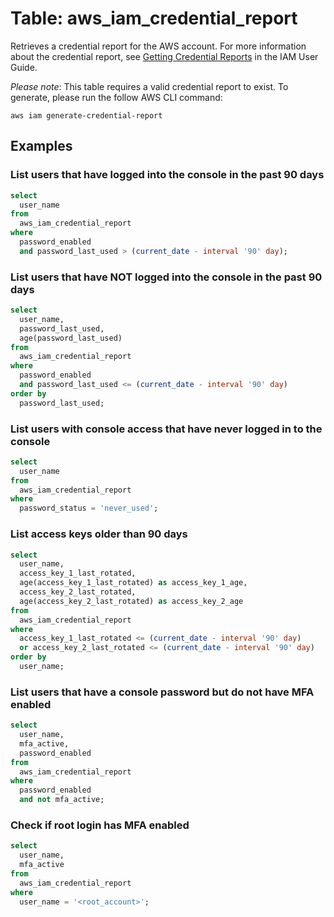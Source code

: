 # Table: aws_iam_credential_report

Retrieves a credential report for the AWS account. For more information about the credential report, see [Getting Credential Reports](https://docs.aws.amazon.com/IAM/latest/UserGuide/credential-reports.html) in the IAM User Guide.

_Please note_: This table requires a valid credential report to exist. To generate, please run the follow AWS CLI command:

`aws iam generate-credential-report`

## Examples

### List users that have logged into the console in the past 90 days

```sql
select
  user_name
from
  aws_iam_credential_report
where
  password_enabled
  and password_last_used > (current_date - interval '90' day);
```

### List users that have NOT logged into the console in the past 90 days

```sql
select
  user_name,
  password_last_used,
  age(password_last_used)
from
  aws_iam_credential_report
where
  password_enabled
  and password_last_used <= (current_date - interval '90' day)
order by
  password_last_used;
```

### List users with console access that have never logged in to the console

```sql
select
  user_name
from
  aws_iam_credential_report
where
  password_status = 'never_used';
```

### List access keys older than 90 days

```sql
select
  user_name,
  access_key_1_last_rotated,
  age(access_key_1_last_rotated) as access_key_1_age,
  access_key_2_last_rotated,
  age(access_key_2_last_rotated) as access_key_2_age
from
  aws_iam_credential_report
where
  access_key_1_last_rotated <= (current_date - interval '90' day)
  or access_key_2_last_rotated <= (current_date - interval '90' day)
order by
  user_name;
```

### List users that have a console password but do not have MFA enabled

```sql
select
  user_name,
  mfa_active,
  password_enabled
from
  aws_iam_credential_report
where
  password_enabled
  and not mfa_active;
```

### Check if root login has MFA enabled

```sql
select
  user_name,
  mfa_active
from
  aws_iam_credential_report
where
  user_name = '<root_account>';
```
